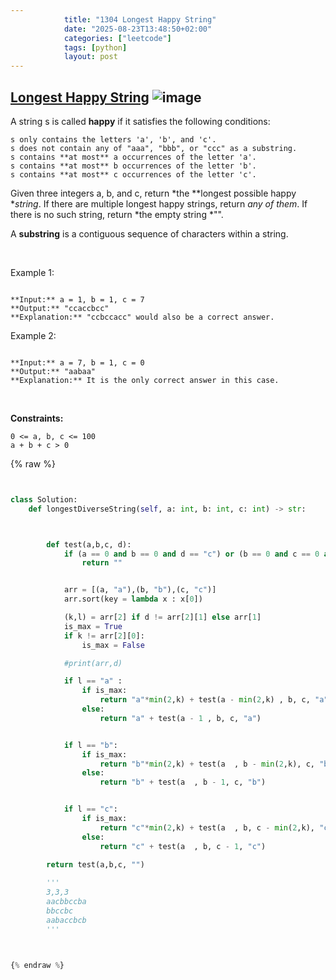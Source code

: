 ```yaml
---
            title: "1304 Longest Happy String"
            date: "2025-08-23T13:48:50+02:00"
            categories: ["leetcode"]
            tags: [python]
            layout: post
---
```

            
## [Longest Happy String](https://leetcode.com/problems/longest-happy-string) ![image](https://img.shields.io/badge/Difficulty-Medium-orange)

A string s is called **happy** if it satisfies the following conditions:

	s only contains the letters 'a', 'b', and 'c'.
	s does not contain any of "aaa", "bbb", or "ccc" as a substring.
	s contains **at most** a occurrences of the letter 'a'.
	s contains **at most** b occurrences of the letter 'b'.
	s contains **at most** c occurrences of the letter 'c'.

Given three integers a, b, and c, return *the **longest possible happy **string*. If there are multiple longest happy strings, return *any of them*. If there is no such string, return *the empty string *"".

A **substring** is a contiguous sequence of characters within a string.

 

Example 1:

```

**Input:** a = 1, b = 1, c = 7
**Output:** "ccaccbcc"
**Explanation:** "ccbccacc" would also be a correct answer.

```

Example 2:

```

**Input:** a = 7, b = 1, c = 0
**Output:** "aabaa"
**Explanation:** It is the only correct answer in this case.

```

 

**Constraints:**

	0 <= a, b, c <= 100
	a + b + c > 0

{% raw %}


```python


class Solution:
    def longestDiverseString(self, a: int, b: int, c: int) -> str:



        def test(a,b,c, d):
            if (a == 0 and b == 0 and d == "c") or (b == 0 and c == 0 and d == "a") or (c== 0 and a == 0 and d == "b"):
                return ""


            arr = [(a, "a"),(b, "b"),(c, "c")]
            arr.sort(key = lambda x : x[0])

            (k,l) = arr[2] if d != arr[2][1] else arr[1]
            is_max = True
            if k != arr[2][0]:
                is_max = False

            #print(arr,d)

            if l == "a" :
                if is_max:
                    return "a"*min(2,k) + test(a - min(2,k) , b, c, "a")
                else:
                    return "a" + test(a - 1 , b, c, "a")


            if l == "b":
                if is_max:
                    return "b"*min(2,k) + test(a  , b - min(2,k), c, "b")
                else:
                    return "b" + test(a  , b - 1, c, "b")


            if l == "c":
                if is_max:
                    return "c"*min(2,k) + test(a  , b, c - min(2,k), "c")
                else:
                    return "c" + test(a  , b, c - 1, "c")

        return test(a,b,c, "")
            
        '''
        3,3,3
        aacbbccba
        bbccbc
        aabaccbcb
        '''
        


{% endraw %}
```
